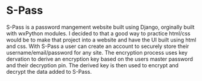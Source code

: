 # S-Pass

S-Pass is a password mangement website built using Django, orginally built with wxPython modules. I decided to that a good way to practice html/css would be to make that project into a website and have the UI built using html and css.
With S-Pass a user can create an account to securely store their username/email/password for any site. The encryption process uses key dervation to derive an encryption key based on the users master password and their decryption pin. The derived key is then used to 
encrypt and decrypt the data added to S-Pass.
